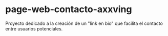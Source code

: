 # page-web-contacto-axxving
Proyecto dedicado a la creación de un "link en bio" que facilita el contacto entre usuarios potenciales.
